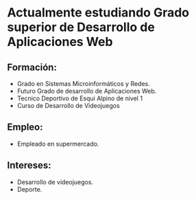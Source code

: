# Actualmente estudiando Grado superior de Desarrollo de Aplicaciones Web


## Formación:
* Grado en Sistemas Microinformáticos y Redes.
* Futuro Grado de desarrollo de Aplicaciones Web. 
* Tecnico Deportivo de Esqui Alpino de nivel 1
* Curso de Desarrollo de Videojuegos

## Empleo:
* Empleado en supermercado.


## Intereses:
* Desarrollo de videojuegos.
* Deporte.
